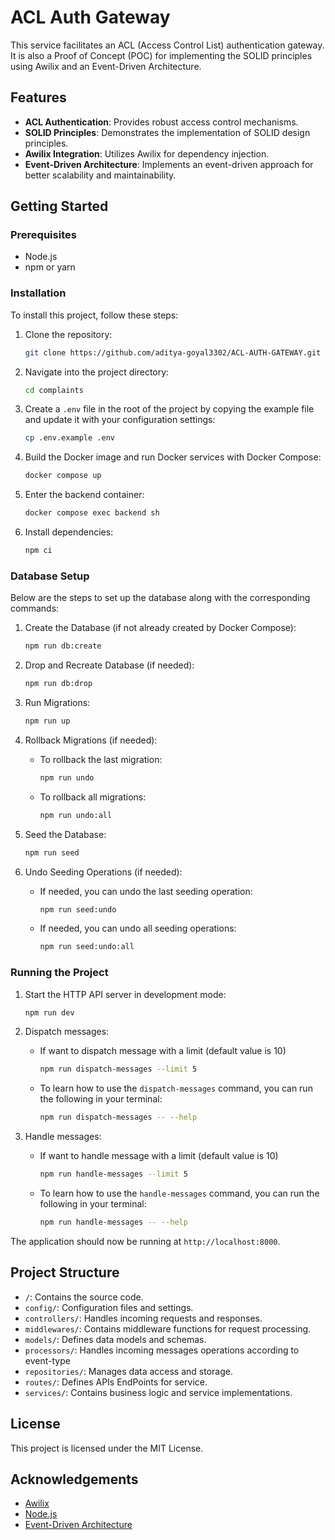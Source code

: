 # ACL Auth Gateway

This service facilitates an ACL (Access Control List) authentication gateway. It is also a Proof of Concept (POC) for implementing the SOLID principles using Awilix and an Event-Driven Architecture.

## Features

- **ACL Authentication**: Provides robust access control mechanisms.
- **SOLID Principles**: Demonstrates the implementation of SOLID design principles.
- **Awilix Integration**: Utilizes Awilix for dependency injection.
- **Event-Driven Architecture**: Implements an event-driven approach for better scalability and maintainability.

## Getting Started

### Prerequisites

- Node.js
- npm or yarn

### Installation

To install this project, follow these steps:

1. Clone the repository:

   ```bash
   git clone https://github.com/aditya-goyal3302/ACL-AUTH-GATEWAY.git
   ```

2. Navigate into the project directory:

   ```bash
   cd complaints
   ```

3. Create a `.env` file in the root of the project by copying the example file and update it with your configuration settings:

   ```sh
   cp .env.example .env
   ```

4. Build the Docker image and run Docker services with Docker Compose:

   ```sh
   docker compose up
   ```

5. Enter the backend container:

   ```sh
   docker compose exec backend sh
   ```

6. Install dependencies:
   ```sh
   npm ci
   ```

### Database Setup

Below are the steps to set up the database along with the corresponding commands:

1. Create the Database (if not already created by Docker Compose):

   ```bash
   npm run db:create
   ```

2. Drop and Recreate Database (if needed):

   ```bash
   npm run db:drop
   ```

3. Run Migrations:

   ```bash
   npm run up
   ```

4. Rollback Migrations (if needed):

   - To rollback the last migration:
     ```bash
     npm run undo
     ```
   - To rollback all migrations:
     ```bash
     npm run undo:all
     ```

5. Seed the Database:

   ```bash
   npm run seed
   ```

6. Undo Seeding Operations (if needed):
   - If needed, you can undo the last seeding operation:
     ```bash
     npm run seed:undo
     ```
   - If needed, you can undo all seeding operations:
     ```bash
     npm run seed:undo:all
     ```

### Running the Project

1. Start the HTTP API server in development mode:
   ```bash
   npm run dev
   ```
2. Dispatch messages:

   - If want to dispatch message with a limit (default value is 10)

     ```bash
     npm run dispatch-messages --limit 5
     ```

   - To learn how to use the `dispatch-messages` command, you can run the following in your terminal:
     ```bash
     npm run dispatch-messages -- --help
     ```

3. Handle messages:

   - If want to handle message with a limit (default value is 10)

     ```bash
     npm run handle-messages --limit 5
     ```

   - To learn how to use the `handle-messages` command, you can run the following in your terminal:
     ```bash
     npm run handle-messages -- --help
     ```

The application should now be running at `http://localhost:8000`.

## Project Structure

- `/`: Contains the source code.
- `config/`: Configuration files and settings.
- `controllers/`: Handles incoming requests and responses.
- `middlewares/`: Contains middleware functions for request processing.
- `models/`: Defines data models and schemas.
- `processors/`: Handles incoming messages operations according to event-type
- `repositories/`: Manages data access and storage.
- `routes/`: Defines APIs EndPoints for service.
- `services/`: Contains business logic and service implementations.

## License

This project is licensed under the MIT License.

## Acknowledgements

- [Awilix](https://github.com/jeffijoe/awilix)
- [Node.js](https://nodejs.org/)
- [Event-Driven Architecture](https://en.wikipedia.org/wiki/Event-driven_architecture)
